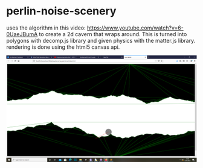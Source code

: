 # perlin-noise-scenery
uses the algorithm in this video: https://www.youtube.com/watch?v=6-0UaeJBumA to create a 2d cavern that wraps around.
This is turned into polygons with decomp.js library and given physics with the matter.js library. rendering is done using the html5 canvas api.

![alt text](https://github.com/JimMarshall35/perlin-noise-scenery/blob/main/lunar/untitled.png?raw=true)



